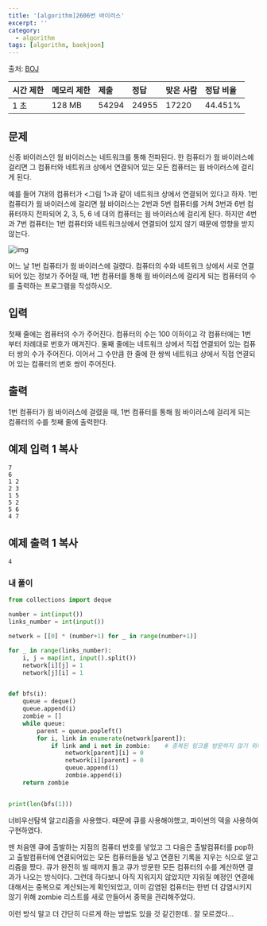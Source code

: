 ```yaml
---
title: '[algorithm]2606번 바이러스'
excerpt: ''
category:
  - algorithm
tags: [algorithm, baekjoon]
---
```


출처: [BOJ](https://www.acmicpc.net/problem/2606)

| 시간 제한 | 메모리 제한 | 제출  | 정답  | 맞은 사람 | 정답 비율 |
| :-------- | :---------- | :---- | :---- | :-------- | :-------- |
| 1 초      | 128 MB      | 54294 | 24955 | 17220     | 44.451%   |

## 문제

신종 바이러스인 웜 바이러스는 네트워크를 통해 전파된다. 한 컴퓨터가 웜 바이러스에 걸리면 그 컴퓨터와 네트워크 상에서 연결되어 있는 모든 컴퓨터는 웜 바이러스에 걸리게 된다.

예를 들어 7대의 컴퓨터가 <그림 1>과 같이 네트워크 상에서 연결되어 있다고 하자. 1번 컴퓨터가 웜 바이러스에 걸리면 웜 바이러스는 2번과 5번 컴퓨터를 거쳐 3번과 6번 컴퓨터까지 전파되어 2, 3, 5, 6 네 대의 컴퓨터는 웜 바이러스에 걸리게 된다. 하지만 4번과 7번 컴퓨터는 1번 컴퓨터와 네트워크상에서 연결되어 있지 않기 때문에 영향을 받지 않는다.

![img](https://www.acmicpc.net/upload/images/zmMEZZ8ioN6rhCdHmcIT4a7.png)

어느 날 1번 컴퓨터가 웜 바이러스에 걸렸다. 컴퓨터의 수와 네트워크 상에서 서로 연결되어 있는 정보가 주어질 때, 1번 컴퓨터를 통해 웜 바이러스에 걸리게 되는 컴퓨터의 수를 출력하는 프로그램을 작성하시오.

## 입력

첫째 줄에는 컴퓨터의 수가 주어진다. 컴퓨터의 수는 100 이하이고 각 컴퓨터에는 1번 부터 차례대로 번호가 매겨진다. 둘째 줄에는 네트워크 상에서 직접 연결되어 있는 컴퓨터 쌍의 수가 주어진다. 이어서 그 수만큼 한 줄에 한 쌍씩 네트워크 상에서 직접 연결되어 있는 컴퓨터의 번호 쌍이 주어진다.

## 출력

1번 컴퓨터가 웜 바이러스에 걸렸을 때, 1번 컴퓨터를 통해 웜 바이러스에 걸리게 되는 컴퓨터의 수를 첫째 줄에 출력한다.

## 예제 입력 1 복사

```
7
6
1 2
2 3
1 5
5 2
5 6
4 7
```

## 예제 출력 1 복사

```
4
```

### 내 풀이

```python
from collections import deque

number = int(input())
links_number = int(input())

network = [[0] * (number+1) for _ in range(number+1)]

for _ in range(links_number):
    i, j = map(int, input().split())
    network[i][j] = 1
    network[j][i] = 1


def bfs(i):
    queue = deque()
    queue.append(i)
    zombie = []
    while queue:
        parent = queue.popleft()
        for i, link in enumerate(network[parent]):
            if link and i not in zombie:    # 중복된 링크를 방문하지 않기 위해 zombie 리스트를 만들어줌
                network[parent][i] = 0
                network[i][parent] = 0
                queue.append(i)
                zombie.append(i)
    return zombie


print(len(bfs(1)))
```

너비우선탐색 알고리즘을 사용했다. 때문에 큐를 사용해야했고, 파이썬의 덱을 사용하여 구현하였다.

맨 처음엔 큐에 출발하는 지점의 컴퓨터 번호를 넣었고 그 다음은 출발컴퓨터를 pop하고 출발컴퓨터에 연결되어있는 모든 컴퓨터들을 넣고 연결된 기록을 지우는 식으로 알고리즘을 짰다. 큐가 완전히 빌 때까지 돌고 큐가 방문한 모든 컴퓨터의 수를 계산하면 결과가 나오는 방식이다. 그런데 하다보니 아직 지워지지 않았지만 지워질 예정인 연결에 대해서는 중복으로 계산되는게 확인되었고, 이미 감염된 컴퓨터는 한번 더 감염시키지 않기 위해 zombie 리스트를 새로 만들어서 중복을 관리해주었다.

이런 방식 말고 더 간단히 다르게 하는 방법도 있을 것 같긴한데.. 잘 모르겠다...
